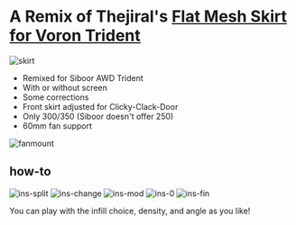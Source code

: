# A Remix of Thejiral's [Flat Mesh Skirt for Voron Trident](https://www.printables.com/de/model/644512-flat-mesh-skirt-voron-trident-350300250mm)

![skirt](https://github.com/livinhack/Flat-Mesh-Skirt-Remix-for-Siboor-Trident/assets/91290219/ad63c3dd-bdef-4863-b476-530c4e68279e)

- Remixed for Siboor AWD Trident
- With or without screen
- Some corrections
- Front skirt adjusted for Clicky-Clack-Door
- Only 300/350 (Siboor doesn't offer 250)
- 60mm fan support
  
![fanmount](https://github.com/livinhack/Flat_Mesh_Skirt_Remix_for_Siboor_Trident/assets/91290219/9b209558-2ca4-42b6-8750-2e95893a05e2)






## how-to

![ins-split](https://github.com/livinhack/Flat-Mesh-Skirt-Remix-for-Siboor-Trident/assets/91290219/017f0ff0-34ef-42e3-9f93-e1047113b63d)
![ins-change](https://github.com/livinhack/Flat-Mesh-Skirt-Remix-for-Siboor-Trident/assets/91290219/2a48fb7f-789e-4270-97c3-6f25a131c425)
![ins-mod](https://github.com/livinhack/Flat-Mesh-Skirt-Remix-for-Siboor-Trident/assets/91290219/8482607b-9f4d-451d-b3c7-2b79b1690abb)
![ins-0](https://github.com/livinhack/Flat-Mesh-Skirt-Remix-for-Siboor-Trident/assets/91290219/bce7617f-c196-4ca9-b4fb-125bd76d6ec8)
![ins-fin](https://github.com/livinhack/Flat-Mesh-Skirt-Remix-for-Siboor-Trident/assets/91290219/e8cdbd44-39f0-4700-bc12-1fe5184b364c)

You can play with the infill choice, density, and angle as you like!
